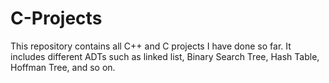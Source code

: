 # C-Projects
This repository contains all C++ and C projects I have done so far. It includes different ADTs such as linked list, Binary Search Tree, Hash Table, Hoffman Tree, and so on. 
